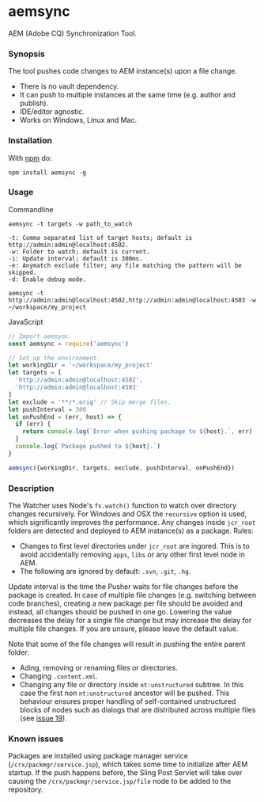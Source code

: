 aemsync
=======

AEM (Adobe CQ) Synchronization Tool.

### Synopsis

The tool pushes code changes to AEM instance(s) upon a file change.
* There is no vault dependency.
* It can push to multiple instances at the same time (e.g. author and publish).
* IDE/editor agnostic.
* Works on Windows, Linux and Mac.

### Installation

With [npm](http://npmjs.org) do:

```
npm install aemsync -g
```

### Usage

Commandline
```
aemsync -t targets -w path_to_watch

-t: Comma separated list of target hosts; default is http://admin:admin@localhost:4502.
-w: Folder to watch; default is current.
-i: Update interval; default is 300ms.
-e: Anymatch exclude filter; any file matching the pattern will be skipped.
-d: Enable debug mode.
```
```
aemsync -t http://admin:admin@localhost:4502,http://admin:admin@localhost:4503 -w ~/workspace/my_project
```

JavaScript
```JavaScript
// Import aemsync.
const aemsync = require('aemsync')

// Set up the environment.
let workingDir = '~/workspace/my_project'
let targets = [
  'http://admin:admin@localhost:4502',
  'http://admin:admin@localhost:4503'
]
let exclude = '**/*.orig' // Skip merge files.
let pushInterval = 300
let onPushEnd = (err, host) => {
  if (err) {
    return console.log(`Error when pushing package to ${host}.`, err)
  }
  console.log(`Package pushed to ${host}.`)
}

aemsync({workingDir, targets, exclude, pushInterval, onPushEnd})
```

### Description

The Watcher uses Node's `fs.watch()` function to watch over directory changes recursively. For Windows and OSX the `recursive` option is used, which significantly improves the performance.
Any changes inside `jcr_root` folders are detected and deployed to AEM instance(s) as a package. Rules:
* Changes to first level directories under `jcr_root` are ingored. This is to avoid accidentally removing `apps`, `libs` or any other first level node in AEM.
* The following are ignored by default: `.svn`, `.git`, `.hg`.

Update interval is the time the Pusher waits for file changes before the package is created. In case of multiple file changes (e.g. switching between code branches), creating a new package per file should be avoided and instead, all changes should be pushed in one go. Lowering the value decreases the delay for a single file change but may increase the delay for multiple file changes. If you are unsure, please leave the default value.

Note that some of the file changes will result in pushing the entire parent folder:
* Ading, removing or renaming files or directories.
* Changing `.content.xml`.
* Changing any file or directory inside `nt:unstructured` subtree. In this case the first non `nt:unstructured` ancestor will be pushed. This behaviour ensures proper handling of self-contained unstructured blocks of nodes such as dialogs that are distributed across multiple files (see [issue 19](https://github.com/gavoja/aemsync/issues/19)).

### Known issues

Packages are installed using package manager service (`/crx/packmgr/service.jsp`), which takes some time to initialize after AEM startup. If the push happens before, the Sling Post Servlet will take over causing the `/crx/packmgr/service.jsp/file` node to be added to the repository.
